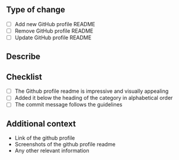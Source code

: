 ## Type of change

- [ ] Add new GitHub profile README
- [ ] Remove GitHub profile README
- [ ] Update GitHub profile README

## Describe

<!-- Please describe the Github profile README -->

## Checklist

- [ ] The Github profile readme is impressive and visually appealing
- [ ] Added it below the heading of the category in alphabetical order
- [ ] The commit message follows the guidelines

## Additional context

- Link of the github profile
- Screenshots of the github profile readme
- Any other relevant information
